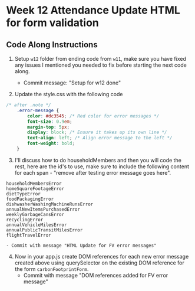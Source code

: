 # Week 12 Attendance Update HTML for form validation

## Code Along Instructions
1. Setup `w12` folder from ending code from `w11`, make sure you have fixed any issues I mentioned you needed to fix before starting the next code along. 
    - Commit message: "Setup for w12 done"

2. Update the style.css with the following code
```css
/* after .note */
    .error-message {
        color: #dc3545; /* Red color for error messages */
        font-size: 0.9em;
        margin-top: 5px;
        display: block; /* Ensure it takes up its own line */
        text-align: left; /* Align error message to the left */
        font-weight: bold;
    }
```

3. I'll discuss how to do householdMembers and then you will code the rest, here are the id's to use, make sure to include the following content for each span - "remove after testing error message goes here". 

```
householdMembersError
homeSquareFootageError
dietTypeError
foodPackagingError
dishwasherWashingMachineRunsError
annualNewItemsPurchasedError
weeklyGarbageCansError
recyclingError
annualVehicleMilesError
annualPublicTransitMilesError
flightTravelError
```
    - Commit with message "HTML Update for FV error messages"

4. Now in your app.js create DOM references for each new error message created above using querySelector on the existing DOM reference for the form `carbonFootprintForm`. 
    - Commit with message "DOM references added for FV error message"
